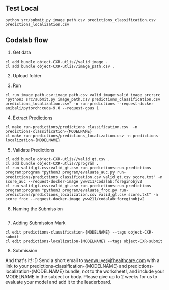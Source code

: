 

## Test Local

```
python src/submit.py image_path.csv predictions_classification.csv predictions_localization.csv

```

## Codalab flow

1. Get data

```
cl add bundle object-CXR-utlis//valid_image .
cl add bundle object-CXR-utlis//image_path.csv .
```

2. Upload folder

3. Run 

```
cl run image_path.csv:image_path.csv valid_image:valid_image src:src "python3 src/submit.py image_path.csv predictions_classification.csv predictions_localization.csv" -n run-predictions --request-docker  anibali/pytorch:cuda-9.0 --request-gpus 1

```

4. Extract Predictions

```
cl make run-predictions/predictions_classification.csv  -n predictions-classification-{MODELNAME}
cl make run-predictions/predictions_localization.csv -n predictions-localization-{MODELNAME}
```

5. Validate Predictions

```
cl add bundle object-CXR-utlis//valid_gt.csv .
cl add bundle object-CXR-utlis//program .
cl run valid_gt.csv:valid_gt.csv run-predictions:run-predictions program:program "python3 program/evaluate_auc.py run-predictions/predictions_classification.csv valid_gt.csv score.txt" -n score_auc --request-docker-image yww211/codalab:foreginobjv2
cl run valid_gt.csv:valid_gt.csv run-predictions:run-predictions program:program "python3 program/evaluate_froc.py run-predictions/predictions_localization.csv valid_gt.csv score.txt" -n score_froc --request-docker-image yww211/codalab:foreginobjv2
```

6. Naming the Submission

```
```

7. Adding Submission Mark

```
cl edit predictions-classification-{MODELNAME} --tags object-CXR-submit
cl edit predictions-localization-{MODELNAME} --tags object-CXR-submit
```

8. Submission

And that's it! :D Send a short email to wenwu.ye@jfhealthcare.com with a link to your predictions-classification-{MODELNAME} and predictions-localization-{MODELNAME} bundle, not to the worksheet!, and include your MODELNAME in the subject or body. Please give up to 2 weeks for us to evaluate your model and add it to the leaderboard.